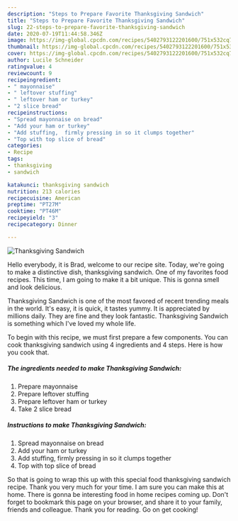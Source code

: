 ```yaml
---
description: "Steps to Prepare Favorite Thanksgiving Sandwich"
title: "Steps to Prepare Favorite Thanksgiving Sandwich"
slug: 22-steps-to-prepare-favorite-thanksgiving-sandwich
date: 2020-07-19T11:44:58.346Z
image: https://img-global.cpcdn.com/recipes/5402793122201600/751x532cq70/thanksgiving-sandwich-recipe-main-photo.jpg
thumbnail: https://img-global.cpcdn.com/recipes/5402793122201600/751x532cq70/thanksgiving-sandwich-recipe-main-photo.jpg
cover: https://img-global.cpcdn.com/recipes/5402793122201600/751x532cq70/thanksgiving-sandwich-recipe-main-photo.jpg
author: Lucile Schneider
ratingvalue: 4
reviewcount: 9
recipeingredient:
- " mayonnaise"
- " leftover stuffing"
- " leftover ham or turkey"
- "2 slice bread"
recipeinstructions:
- "Spread mayonnaise on bread"
- "Add your ham or turkey"
- "Add stuffing,  firmly pressing in so it clumps together"
- "Top with top slice of bread"
categories:
- Recipe
tags:
- thanksgiving
- sandwich

katakunci: thanksgiving sandwich 
nutrition: 213 calories
recipecuisine: American
preptime: "PT27M"
cooktime: "PT46M"
recipeyield: "3"
recipecategory: Dinner

---
```



![Thanksgiving Sandwich](https://img-global.cpcdn.com/recipes/5402793122201600/751x532cq70/thanksgiving-sandwich-recipe-main-photo.jpg)

Hello everybody, it is Brad, welcome to our recipe site. Today, we're going to make a distinctive dish, thanksgiving sandwich. One of my favorites food recipes. This time, I am going to make it a bit unique. This is gonna smell and look delicious.



Thanksgiving Sandwich is one of the most favored of recent trending meals in the world. It's easy, it is quick, it tastes yummy. It is appreciated by millions daily. They are fine and they look fantastic. Thanksgiving Sandwich is something which I've loved my whole life.


To begin with this recipe, we must first prepare a few components. You can cook thanksgiving sandwich using 4 ingredients and 4 steps. Here is how you cook that.

<!--inarticleads1-->

##### The ingredients needed to make Thanksgiving Sandwich:

1. Prepare  mayonnaise
1. Prepare  leftover stuffing
1. Prepare  leftover ham or turkey
1. Take 2 slice bread




<!--inarticleads2-->

##### Instructions to make Thanksgiving Sandwich:

1. Spread mayonnaise on bread
1. Add your ham or turkey
1. Add stuffing,  firmly pressing in so it clumps together
1. Top with top slice of bread




So that is going to wrap this up with this special food thanksgiving sandwich recipe. Thank you very much for your time. I am sure you can make this at home. There is gonna be interesting food in home recipes coming up. Don't forget to bookmark this page on your browser, and share it to your family, friends and colleague. Thank you for reading. Go on get cooking!
